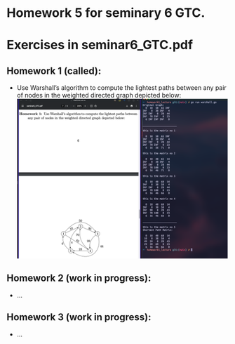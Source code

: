 # Homework 5 for seminary 6 GTC.

# Exercises in seminar6_GTC.pdf

## Homework 1 (called): 
- Use Warshall’s algorithm to compute the lightest paths between
any pair of nodes in the weighted directed graph depicted below:
![sample run](example_run.png)
## Homework 2 (work in progress): 
- ...
## Homework 3 (work in progress):  
- ...
